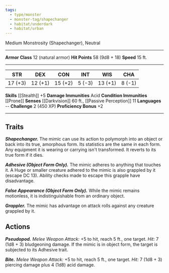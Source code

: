 ```yaml
---
tags:
  - type/monster
  - monster-tag/shapechanger
  - habitat/underdark
  - habitat/urban
---
```

Medium Monstrosity (Shapechanger), Neutral

---

**Armor Class** 12 (natural armor)
**Hit Points** 58 (9d8 + 18)
**Speed** 15 ft.

---

| STR     | DEX     | CON     | INT    | WIS     | CHA    |
| ------- | ------- | ------- | ------ | ------- | ------ |
| 17 (+3) | 12 (+1) | 15 (+2) | 5 (-3) | 13 (+1) | 8 (-1) |
**Skills** [[Stealth]] +5
**Damage Immunities** Acid
**Condition Immunities** [[Prone]]
**Senses** [[Darkvision]] 60 ft., [[Passive Perception]] 11
**Languages** --
**Challenge** 2 (450 XP)
**Proficiency Bonus** +2

---
## Traits

_**Shapechanger.**_ The mimic can use its action to polymorph into an object or back into its true, amorphous form. Its statistics are the same in each form. Any equipment it is wearing or carrying isn't transformed. It reverts to its true form if it dies.

_**Adhesive (Object Form Only).**_ The mimic adheres to anything that touches it. A Huge or smaller creature adhered to the mimic is also grappled by it (escape DC 13). Ability checks made to escape this grapple have disadvantage.

_**False Appearance (Object Form Only).**_ While the mimic remains motionless, it is indistinguishable from an ordinary object.

_**Grappler.**_ The mimic has advantage on attack rolls against any creature grappled by it.

## Actions

_**Pseudopod.** Melee Weapon Attack:_ +5 to hit, reach 5 ft., one target. _Hit:_ 7 (1d8 + 3) bludgeoning damage. If the mimic is in object form, the target is subjected to its Adhesive trait.

_**Bite.** Melee Weapon Attack:_ +5 to hit, reach 5 ft., one target. _Hit:_ 7 (1d8 + 3) piercing damage plus 4 (1d8) acid damage.